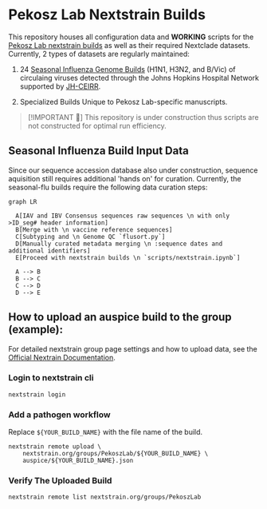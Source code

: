 # Pekosz Lab Nextstrain Builds

This repository houses all configuration data and **WORKING** scripts for the [Pekosz Lab nextstrain builds](https://nextstrain.org/groups/PekoszLab) as well as their required Nextclade datasets. Currently, 2 types of datasets are regularly maintained: 

1. 24 [Seasonal Influenza Genome Builds](seasonal-flu/) (H1N1, H3N2, and B/Vic) of circulaing viruses detected through the Johns Hopkins Hospital Network supported by [JH-CEIRR](https://www.ceirr-network.org/centers/jh-ceirr).

2. Specialized Builds Unique to Pekosz Lab-specific manuscripts.

> [!IMPORTANT 🚧]
> This repository is under construction thus scripts are not constructed for optimal run efficiency.

## Seasonal Influenza Build Input Data

Since our sequence accession database also under construction, sequence aquisition still requires additional 'hands on' for curation. Currently, the seasonal-flu builds require the following data curation steps: 

```mermaid
graph LR

  A[IAV and IBV Consensus sequences raw sequences \n with only >ID_seg# header information]
  B[Merge with \n vaccine reference sequences]
  C[Subtyping and \n Genome QC `flusort.py`]
  D[Manually curated metadata merging \n :sequence dates and additional identifiers]
  E[Proceed with nextstrain builds \n `scripts/nextstrain.ipynb`]

  A --> B
  B --> C
  C --> D
  D --> E

```

## How to upload an auspice build to the group (example): 

For detailed nextstrain group page settings and how to upload data, see the [Official Nextrain Documentation](https://docs.nextstrain.org/en/latest/guides/share/groups/index.html). 

### Login to nextstrain cli

```shell 
nextstrain login
```
### Add a pathogen workflow 

Replace `${YOUR_BUILD_NAME}` with the file name of the build. 

```shell
nextstrain remote upload \
    nextstrain.org/groups/PekoszLab/${YOUR_BUILD_NAME} \
    auspice/${YOUR_BUILD_NAME}.json
```

### Verify The Uploaded Build 

```shell
nextstrain remote list nextstrain.org/groups/PekoszLab
```
